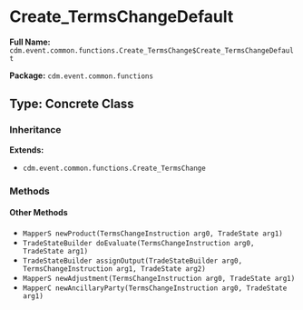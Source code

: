 # Create_TermsChangeDefault

**Full Name:** `cdm.event.common.functions.Create_TermsChange$Create_TermsChangeDefault`

**Package:** `cdm.event.common.functions`

## Type: Concrete Class

### Inheritance

**Extends:**
- `cdm.event.common.functions.Create_TermsChange`

### Methods

#### Other Methods

- `MapperS newProduct(TermsChangeInstruction arg0, TradeState arg1)`
- `TradeStateBuilder doEvaluate(TermsChangeInstruction arg0, TradeState arg1)`
- `TradeStateBuilder assignOutput(TradeStateBuilder arg0, TermsChangeInstruction arg1, TradeState arg2)`
- `MapperS newAdjustment(TermsChangeInstruction arg0, TradeState arg1)`
- `MapperC newAncillaryParty(TermsChangeInstruction arg0, TradeState arg1)`

